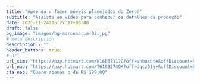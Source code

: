 ```yaml
---
title: "Aprenda a fazer móveis planejados do Zero!"
subtitle: "Assista ao vídeo para conhecer os detalhes da promoção"
date: 2021-11-24T15:27:17+06:00
draft: false
bg_image: "images/bg-marcenaria-02.jpg"
# meta description
description : ""
header_buttons: true;
# url
url_sim: "https://pay.hotmart.com/W16037117C?off=vhbaxbte&offDiscount=BLACKNOVEMBER50"
url_nao: "https://pay.hotmart.com/T61982749K?off=dqcz51yv&offDiscount=BLACKNOVEMBER50"
cta_nao: "Quero apenas o de R$ 199,00"
---
```

